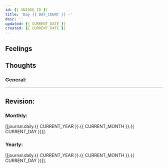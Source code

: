 ```yaml
---
id: {{ UNIQUE_ID }}
title: 'Day {{ DAY_COUNT }} -'
desc: ''
updated: {{ CURRENT_DATE }}
created: {{ CURRENT_DATE }}
---
```


## Feelings


## Thoughts
### General:


---
## Revision:
### Monthly:
[[journal.daily.{{ CURRENT_YEAR }}.{{ CURRENT_MONTH }}.{{ CURRENT_DAY }}]].


### Yearly:
[[journal.daily.{{ CURRENT_YEAR }}.{{ CURRENT_MONTH }}.{{ CURRENT_DAY }}]].


##

